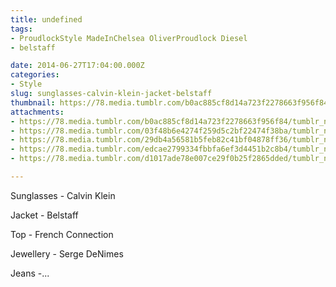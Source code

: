 ```yaml
---
title: undefined
tags:
- ProudlockStyle MadeInChelsea OliverProudlock Diesel
- belstaff

date: 2014-06-27T17:04:00.000Z
categories:
- Style
slug: sunglasses-calvin-klein-jacket-belstaff
thumbnail: https://78.media.tumblr.com/b0ac885cf8d14a723f2278663f956f84/tumblr_n7u7fuJWmJ1rhrm24o1_540.jpg
attachments:
- https://78.media.tumblr.com/b0ac885cf8d14a723f2278663f956f84/tumblr_n7u7fuJWmJ1rhrm24o1_1280.jpg
- https://78.media.tumblr.com/03f48b6e4274f259d5c2bf22474f38ba/tumblr_n7u7fuJWmJ1rhrm24o2_1280.jpg
- https://78.media.tumblr.com/29db4a56581b5feb82c41bf04878ff36/tumblr_n7u7fuJWmJ1rhrm24o4_1280.jpg
- https://78.media.tumblr.com/edcae2799334fbbfa6ef3d4451b2c8b4/tumblr_n7u7fuJWmJ1rhrm24o3_1280.jpg
- https://78.media.tumblr.com/d1017ade78e007ce29f0b25f2865dded/tumblr_n7u7fuJWmJ1rhrm24o5_1280.jpg

---
```


Sunglasses - Calvin Klein 

  Jacket - Belstaff 

  Top - French Connection 

  Jewellery - Serge DeNimes  

  Jeans -...
